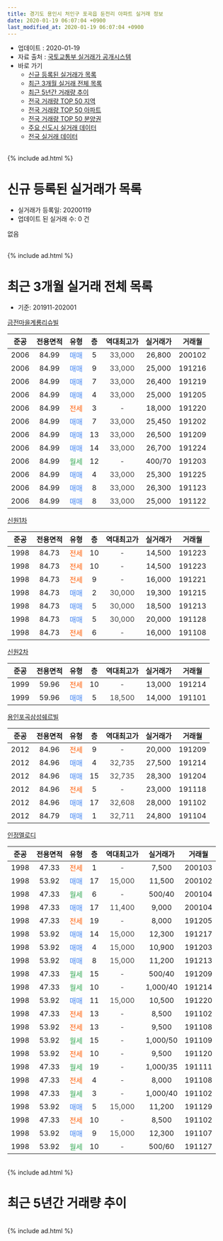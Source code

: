 ```yaml
---
title: 경기도 용인시 처인구 포곡읍 둔전리 아파트 실거래 정보
date: 2020-01-19 06:07:04 +0900
last_modified_at: 2020-01-19 06:07:04 +0900
---
```


* 업데이트 : 2020-01-19
* 자료 출처 : [국토교통부 실거래가 공개시스템](http://rt.molit.go.kr)
* 바로 가기
    * [신규 등록된 실거래가 목록](#신규-등록된-실거래가-목록)
    * [최근 3개월 실거래 전체 목록](#최근-3개월-실거래-전체-목록)
    * [최근 5년간 거래량 추이](#최근-5년간-거래량-추이)
    * [전국 거래량 TOP 50 지역](https://apt-info.github.io/apt-trade-info/최근-3개월-전국에서-가장-거래가-많이-발생한-지역)
    * [전국 거래량 TOP 50 아파트](https://apt-info.github.io/apt-trade-info/최근-3개월-전국에서-가장-거래가-많이-발생한-아파트)
    * [전국 거래량 TOP 50 분양권](https://apt-info.github.io/apt-trade-info/최근-3개월-전국에서-가장-거래가-많이-발생한-분양권)
    * [주요 신도시 실거래 데이터](https://apt-info.github.io/apt-trade-info/주요-신도시)
    * [전국 실거래 데이터](https://apt-info.github.io/apt-trade-info/전국)
<br>
{% include ad.html %}
<br>

# 신규 등록된 실거래가 목록
* 실거래가 등록일: 20200119
* 업데이트 된 실거래 수: 0 건

없음

<br>
{% include ad.html %}
<br>

# 최근 3개월 실거래 전체 목록
* 기준: 201911-202001


[금전마을계룡리슈빌](https://search.naver.com/search.naver?query=%EA%B2%BD%EA%B8%B0%EB%8F%84+%EC%9A%A9%EC%9D%B8%EC%8B%9C+%EC%B2%98%EC%9D%B8%EA%B5%AC+%ED%8F%AC%EA%B3%A1%EC%9D%8D+%EB%91%94%EC%A0%84%EB%A6%AC+%EA%B8%88%EC%A0%84%EB%A7%88%EC%9D%84%EA%B3%84%EB%A3%A1%EB%A6%AC%EC%8A%88%EB%B9%8C)

|준공|전용면적|유형|층|역대최고가|실거래가|거래월|
|:---:|:---:|:---:|:---:|:---:|:---:|:---:|
|2006|84.99|<span style="color:#4285f3">매매</span>|5|<span style="color:#444444">33,000</span>|26,800|200102|
|2006|84.99|<span style="color:#4285f3">매매</span>|9|<span style="color:#444444">33,000</span>|25,000|191216|
|2006|84.99|<span style="color:#4285f3">매매</span>|7|<span style="color:#444444">33,000</span>|26,400|191219|
|2006|84.99|<span style="color:#4285f3">매매</span>|4|<span style="color:#444444">33,000</span>|25,000|191205|
|2006|84.99|<span style="color:#ff5a00">전세</span>|3|<span style="color:#444444">-</span>|18,000|191220|
|2006|84.99|<span style="color:#4285f3">매매</span>|7|<span style="color:#444444">33,000</span>|25,450|191202|
|2006|84.99|<span style="color:#4285f3">매매</span>|13|<span style="color:#444444">33,000</span>|26,500|191209|
|2006|84.99|<span style="color:#4285f3">매매</span>|14|<span style="color:#444444">33,000</span>|26,700|191224|
|2006|84.99|<span style="color:#34a853">월세</span>|12|<span style="color:#444444">-</span>|400/70|191203|
|2006|84.99|<span style="color:#4285f3">매매</span>|4|<span style="color:#444444">33,000</span>|25,300|191225|
|2006|84.99|<span style="color:#4285f3">매매</span>|8|<span style="color:#444444">33,000</span>|26,300|191123|
|2006|84.99|<span style="color:#4285f3">매매</span>|8|<span style="color:#444444">33,000</span>|25,000|191122|

[신원1차](https://search.naver.com/search.naver?query=%EA%B2%BD%EA%B8%B0%EB%8F%84+%EC%9A%A9%EC%9D%B8%EC%8B%9C+%EC%B2%98%EC%9D%B8%EA%B5%AC+%ED%8F%AC%EA%B3%A1%EC%9D%8D+%EB%91%94%EC%A0%84%EB%A6%AC+%EC%8B%A0%EC%9B%901%EC%B0%A8)

|준공|전용면적|유형|층|역대최고가|실거래가|거래월|
|:---:|:---:|:---:|:---:|:---:|:---:|:---:|
|1998|84.73|<span style="color:#ff5a00">전세</span>|10|<span style="color:#444444">-</span>|14,500|191223|
|1998|84.73|<span style="color:#ff5a00">전세</span>|10|<span style="color:#444444">-</span>|14,500|191223|
|1998|84.73|<span style="color:#ff5a00">전세</span>|9|<span style="color:#444444">-</span>|16,000|191221|
|1998|84.73|<span style="color:#4285f3">매매</span>|2|<span style="color:#444444">30,000</span>|19,300|191215|
|1998|84.73|<span style="color:#4285f3">매매</span>|5|<span style="color:#444444">30,000</span>|18,500|191213|
|1998|84.73|<span style="color:#4285f3">매매</span>|5|<span style="color:#444444">30,000</span>|20,000|191128|
|1998|84.73|<span style="color:#ff5a00">전세</span>|6|<span style="color:#444444">-</span>|16,000|191108|

[신원2차](https://search.naver.com/search.naver?query=%EA%B2%BD%EA%B8%B0%EB%8F%84+%EC%9A%A9%EC%9D%B8%EC%8B%9C+%EC%B2%98%EC%9D%B8%EA%B5%AC+%ED%8F%AC%EA%B3%A1%EC%9D%8D+%EB%91%94%EC%A0%84%EB%A6%AC+%EC%8B%A0%EC%9B%902%EC%B0%A8)

|준공|전용면적|유형|층|역대최고가|실거래가|거래월|
|:---:|:---:|:---:|:---:|:---:|:---:|:---:|
|1999|59.96|<span style="color:#ff5a00">전세</span>|10|<span style="color:#444444">-</span>|13,000|191214|
|1999|59.96|<span style="color:#4285f3">매매</span>|5|<span style="color:#444444">18,500</span>|14,000|191101|

[용인포곡삼성쉐르빌](https://search.naver.com/search.naver?query=%EA%B2%BD%EA%B8%B0%EB%8F%84+%EC%9A%A9%EC%9D%B8%EC%8B%9C+%EC%B2%98%EC%9D%B8%EA%B5%AC+%ED%8F%AC%EA%B3%A1%EC%9D%8D+%EB%91%94%EC%A0%84%EB%A6%AC+%EC%9A%A9%EC%9D%B8%ED%8F%AC%EA%B3%A1%EC%82%BC%EC%84%B1%EC%89%90%EB%A5%B4%EB%B9%8C)

|준공|전용면적|유형|층|역대최고가|실거래가|거래월|
|:---:|:---:|:---:|:---:|:---:|:---:|:---:|
|2012|84.96|<span style="color:#ff5a00">전세</span>|9|<span style="color:#444444">-</span>|20,000|191209|
|2012|84.96|<span style="color:#4285f3">매매</span>|4|<span style="color:#444444">32,735</span>|27,500|191214|
|2012|84.96|<span style="color:#4285f3">매매</span>|15|<span style="color:#444444">32,735</span>|28,300|191204|
|2012|84.96|<span style="color:#ff5a00">전세</span>|5|<span style="color:#444444">-</span>|23,000|191118|
|2012|84.96|<span style="color:#4285f3">매매</span>|17|<span style="color:#444444">32,608</span>|28,000|191102|
|2012|84.79|<span style="color:#4285f3">매매</span>|1|<span style="color:#444444">32,711</span>|24,800|191104|

[인정멜로디](https://search.naver.com/search.naver?query=%EA%B2%BD%EA%B8%B0%EB%8F%84+%EC%9A%A9%EC%9D%B8%EC%8B%9C+%EC%B2%98%EC%9D%B8%EA%B5%AC+%ED%8F%AC%EA%B3%A1%EC%9D%8D+%EB%91%94%EC%A0%84%EB%A6%AC+%EC%9D%B8%EC%A0%95%EB%A9%9C%EB%A1%9C%EB%94%94)

|준공|전용면적|유형|층|역대최고가|실거래가|거래월|
|:---:|:---:|:---:|:---:|:---:|:---:|:---:|
|1998|47.33|<span style="color:#ff5a00">전세</span>|1|<span style="color:#444444">-</span>|7,500|200103|
|1998|53.92|<span style="color:#4285f3">매매</span>|17|<span style="color:#444444">15,000</span>|11,500|200102|
|1998|47.33|<span style="color:#34a853">월세</span>|6|<span style="color:#444444">-</span>|500/40|200104|
|1998|47.33|<span style="color:#4285f3">매매</span>|17|<span style="color:#444444">11,400</span>|9,000|200104|
|1998|47.33|<span style="color:#ff5a00">전세</span>|19|<span style="color:#444444">-</span>|8,000|191205|
|1998|53.92|<span style="color:#4285f3">매매</span>|14|<span style="color:#444444">15,000</span>|12,300|191217|
|1998|53.92|<span style="color:#4285f3">매매</span>|4|<span style="color:#444444">15,000</span>|10,900|191203|
|1998|53.92|<span style="color:#4285f3">매매</span>|8|<span style="color:#444444">15,000</span>|11,200|191213|
|1998|47.33|<span style="color:#34a853">월세</span>|15|<span style="color:#444444">-</span>|500/40|191209|
|1998|47.33|<span style="color:#34a853">월세</span>|10|<span style="color:#444444">-</span>|1,000/40|191214|
|1998|53.92|<span style="color:#4285f3">매매</span>|11|<span style="color:#444444">15,000</span>|10,500|191220|
|1998|47.33|<span style="color:#ff5a00">전세</span>|13|<span style="color:#444444">-</span>|8,500|191102|
|1998|53.92|<span style="color:#ff5a00">전세</span>|13|<span style="color:#444444">-</span>|9,500|191108|
|1998|53.92|<span style="color:#34a853">월세</span>|15|<span style="color:#444444">-</span>|1,000/50|191109|
|1998|53.92|<span style="color:#ff5a00">전세</span>|10|<span style="color:#444444">-</span>|9,500|191120|
|1998|47.33|<span style="color:#34a853">월세</span>|19|<span style="color:#444444">-</span>|1,000/35|191111|
|1998|47.33|<span style="color:#ff5a00">전세</span>|4|<span style="color:#444444">-</span>|8,000|191108|
|1998|47.33|<span style="color:#34a853">월세</span>|3|<span style="color:#444444">-</span>|1,000/40|191102|
|1998|53.92|<span style="color:#4285f3">매매</span>|5|<span style="color:#444444">15,000</span>|11,200|191129|
|1998|47.33|<span style="color:#ff5a00">전세</span>|10|<span style="color:#444444">-</span>|8,500|191102|
|1998|53.92|<span style="color:#4285f3">매매</span>|9|<span style="color:#444444">15,000</span>|12,300|191107|
|1998|53.92|<span style="color:#34a853">월세</span>|10|<span style="color:#444444">-</span>|500/60|191127|


<br>
{% include ad.html %}
<br>

# 최근 5년간 거래량 추이


<div style="width:100%;">
    <canvas id="deal_progress" height="200"></canvas>
</div>

<script>
new Chart(document.getElementById("deal_progress"), {
    type: 'line',
    data: {
        labels: ['201501','201502','201503','201504','201505','201506','201507','201508','201509','201510','201511','201512','201601','201602','201603','201604','201605','201606','201607','201608','201609','201610','201611','201612','201701','201702','201703','201704','201705','201706','201707','201708','201709','201710','201711','201712','201801','201802','201803','201804','201805','201806','201807','201808','201809','201810','201811','201812','201901','201902','201903','201904','201905','201906','201907','201908','201909','201910','201911','201912','202001'],
        datasets: [{
            label: '매매',
            pointRadius: 1,
            data: [19, 19, 42, 27, 18, 28, 19, 16, 18, 14, 16, 11, 15, 13, 27, 22, 11, 15, 29, 7, 18, 21, 15, 9, 16, 15, 17, 16, 11, 15, 13, 15, 23, 13, 10, 12, 10, 11, 19, 11, 9, 12, 16, 20, 13, 14, 9, 5, 12, 9, 20, 15, 8, 3, 8, 10, 13, 12, 8, 15, 3],
            borderColor: "rgba(255, 201, 14, 1)",
            backgroundColor: "rgba(255, 201, 14, 0.5)",
            fill: false,
            lineTension: 0
        },{
            label: '전월세',
            pointRadius: 1,
            data: [16, 19, 26, 12, 10, 10, 16, 9, 12, 21, 10, 21, 16, 11, 10, 15, 17, 15, 16, 12, 23, 16, 14, 8, 18, 17, 14, 12, 10, 12, 11, 10, 14, 9, 20, 16, 18, 9, 15, 13, 11, 12, 16, 9, 21, 8, 16, 11, 16, 9, 19, 17, 11, 12, 15, 10, 14, 9, 11, 10, 2],
            borderColor: "rgba(0, 141, 185, 1)",
            backgroundColor: "rgba(0, 141, 185, 0.5)",
            fill: false,
            lineTension: 0
        }
        ]
    },
    options: {
        responsive: true,
        title: {
            display: false
        },
        tooltips: {
            mode: 'index',
            intersect: false
        },
        hover: {
            mode: 'nearest',
            intersect: true
        },
        scales: {
            xAxes: [{
                display: true,
                scaleLabel: {
                    display: true,
                    labelString: '년/월'
                }
            }],
            yAxes: [{
                display: true,
                ticks: {
                    suggestedMin: 0,
                },
                scaleLabel: {
                    display: true,
                    labelString: '실거래 수'
                }
            }]
        }
    }
});

</script>


<br>
{% include ad.html %}
<br>


